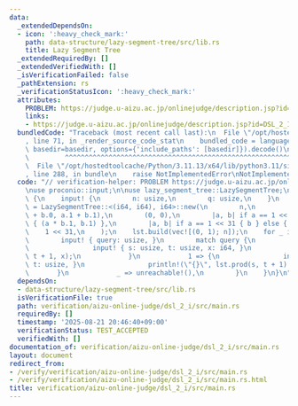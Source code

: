 ```yaml
---
data:
  _extendedDependsOn:
  - icon: ':heavy_check_mark:'
    path: data-structure/lazy-segment-tree/src/lib.rs
    title: Lazy Segment Tree
  _extendedRequiredBy: []
  _extendedVerifiedWith: []
  _isVerificationFailed: false
  _pathExtension: rs
  _verificationStatusIcon: ':heavy_check_mark:'
  attributes:
    PROBLEM: https://judge.u-aizu.ac.jp/onlinejudge/description.jsp?id=DSL_2_I
    links:
    - https://judge.u-aizu.ac.jp/onlinejudge/description.jsp?id=DSL_2_I
  bundledCode: "Traceback (most recent call last):\n  File \"/opt/hostedtoolcache/Python/3.11.13/x64/lib/python3.11/site-packages/onlinejudge_verify/documentation/build.py\"\
    , line 71, in _render_source_code_stat\n    bundled_code = language.bundle(stat.path,\
    \ basedir=basedir, options={'include_paths': [basedir]}).decode()\n          \
    \         ^^^^^^^^^^^^^^^^^^^^^^^^^^^^^^^^^^^^^^^^^^^^^^^^^^^^^^^^^^^^^^^^^^^^^^^^^^^^^^^^^\n\
    \  File \"/opt/hostedtoolcache/Python/3.11.13/x64/lib/python3.11/site-packages/onlinejudge_verify/languages/rust.py\"\
    , line 288, in bundle\n    raise NotImplementedError\nNotImplementedError\n"
  code: "// verification-helper: PROBLEM https://judge.u-aizu.ac.jp/onlinejudge/description.jsp?id=DSL_2_I\n\
    \nuse proconio::input;\n\nuse lazy_segment_tree::LazySegmentTree;\n\nfn main()\
    \ {\n    input! {\n        n: usize,\n        q: usize,\n    }\n    let mut lst\
    \ = LazySegmentTree::<(i64, i64), i64>::new(\n        n,\n        |a, b| (a.0\
    \ + b.0, a.1 + b.1),\n        (0, 0),\n        |a, b| if a == 1 << 31 { b } else\
    \ { (a * b.1, b.1) },\n        |a, b| if a == 1 << 31 { b } else { a },\n    \
    \    1 << 31,\n    );\n    lst.build(vec![(0, 1); n]);\n    for _ in 0..q {\n\
    \        input! { query: usize, }\n        match query {\n            0 => {\n\
    \                input! { s: usize, t: usize, x: i64, }\n                lst.apply(s,\
    \ t + 1, x);\n            }\n            1 => {\n                input! { s: usize,\
    \ t: usize, }\n                println!(\"{}\", lst.prod(s, t + 1).0);\n     \
    \       }\n            _ => unreachable!(),\n        }\n    }\n}\n"
  dependsOn:
  - data-structure/lazy-segment-tree/src/lib.rs
  isVerificationFile: true
  path: verification/aizu-online-judge/dsl_2_i/src/main.rs
  requiredBy: []
  timestamp: '2025-08-21 20:46:40+09:00'
  verificationStatus: TEST_ACCEPTED
  verifiedWith: []
documentation_of: verification/aizu-online-judge/dsl_2_i/src/main.rs
layout: document
redirect_from:
- /verify/verification/aizu-online-judge/dsl_2_i/src/main.rs
- /verify/verification/aizu-online-judge/dsl_2_i/src/main.rs.html
title: verification/aizu-online-judge/dsl_2_i/src/main.rs
---
```

